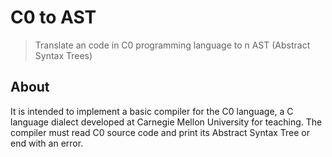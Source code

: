 # C0 to AST
> Translate an code in C0 programming language to n AST (Abstract Syntax Trees)

## About
It is intended to implement a basic compiler for the C0 language, a C language dialect developed at Carnegie Mellon University for teaching. The compiler must read C0 source code and print its Abstract Syntax Tree or end with an error. 
